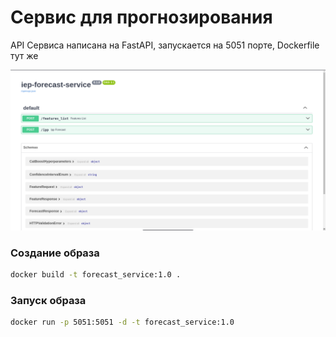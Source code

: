 # Сервис для прогнозирования 

API Сервиса написана на FastAPI, запускается на 5051 порте, Dockerfile тут же

![alt text](image.png)


### Создание образа
```cmd
docker build -t forecast_service:1.0 .
```

### Запуск образа
```cmd 
docker run -p 5051:5051 -d -t forecast_service:1.0
```